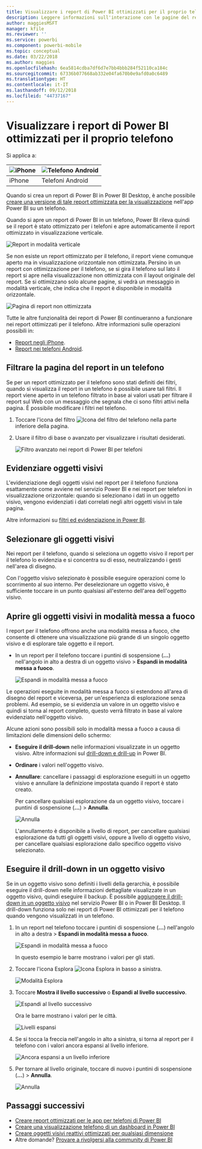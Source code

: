 ```yaml
---
title: Visualizzare i report di Power BI ottimizzati per il proprio telefono
description: Leggere informazioni sull'interazione con le pagine del report ottimizzate per la visualizzazione in app per telefoni di Power BI.
author: maggiesMSFT
manager: kfile
ms.reviewer: ''
ms.service: powerbi
ms.component: powerbi-mobile
ms.topic: conceptual
ms.date: 03/22/2018
ms.author: maggies
ms.openlocfilehash: 6ea5814cdba7df6d7e7bb4bbb284f52110ca184c
ms.sourcegitcommit: 67336b077668ab332e04fa670b0e9afd0a0c6489
ms.translationtype: HT
ms.contentlocale: it-IT
ms.lasthandoff: 09/12/2018
ms.locfileid: "44737167"
---
```

# <a name="view-power-bi-reports-optimized-for-your-phone"></a>Visualizzare i report di Power BI ottimizzati per il proprio telefono

Si applica a:

| ![iPhone](./media/mobile-apps-view-phone-report/ios-logo-40-px.png) | ![Telefono Android](./media/mobile-apps-view-phone-report/android-logo-40-px.png) |
|:--- |:--- |
| iPhone |Telefoni Android |

Quando si crea un report di Power BI in Power BI Desktop, è anche possibile [creare una versione di tale report ottimizzata per la visualizzazione](../../desktop-create-phone-report.md) nell'app Power BI su un telefono.

Quando si apre un report di Power BI in un telefono, Power BI rileva quindi se il report è stato ottimizzato per i telefoni e apre automaticamente il report ottimizzato in visualizzazione verticale.

![Report in modalità verticale](./media/mobile-apps-view-phone-report/07-power-bi-phone-report-portrait.png)

Se non esiste un report ottimizzato per il telefono, il report viene comunque aperto ma in visualizzazione orizzontale non ottimizzata. Persino in un report con ottimizzazione per il telefono, se si gira il telefono sul lato il report si apre nella visualizzazione non ottimizzata con il layout originale del report. Se si ottimizzano solo alcune pagine, si vedrà un messaggio in modalità verticale, che indica che il report è disponibile in modalità orizzontale.

![Pagina di report non ottimizzata](./media/mobile-apps-view-phone-report/06-power-bi-phone-report-page-not-optimized.png)

Tutte le altre funzionalità dei report di Power BI continueranno a funzionare nei report ottimizzati per il telefono. Altre informazioni sulle operazioni possibili in:

* [Report negli iPhone](mobile-reports-in-the-mobile-apps.md). 
* [Report nei telefoni Android](mobile-reports-in-the-mobile-apps.md).

## <a name="filter-the-report-page-on-a-phone"></a>Filtrare la pagina del report in un telefono
Se per un report ottimizzato per il telefono sono stati definiti dei filtri, quando si visualizza il report in un telefono è possibile usare tali filtri. Il report viene aperto in un telefono filtrato in base ai valori usati per filtrare il report sul Web con un messaggio che segnala che ci sono filtri attivi nella pagina. È possibile modificare i filtri nel telefono.

1. Toccare l'icona del filtro ![Icona del filtro del telefono](./media/mobile-apps-view-phone-report/power-bi-phone-filter-icon.png) nella parte inferiore della pagina. 
2. Usare il filtro di base o avanzato per visualizzare i risultati desiderati.
   
    ![Filtro avanzato nei report di Power BI per telefoni](./media/mobile-apps-view-phone-report/power-bi-iphone-advanced-filter-toronto.gif)

## <a name="cross-highlight-visuals"></a>Evidenziare oggetti visivi
L'evidenziazione degli oggetti visivi nel report per il telefono funziona esattamente come avviene nel servizio Power BI e nei report per telefoni in visualizzazione orizzontale: quando si selezionano i dati in un oggetto visivo, vengono evidenziati i dati correlati negli altri oggetti visivi in tale pagina.

Altre informazioni su [filtri ed evidenziazione in Power BI](../../power-bi-reports-filters-and-highlighting.md).

## <a name="select-visuals"></a>Selezionare gli oggetti visivi
Nei report per il telefono, quando si seleziona un oggetto visivo il report per il telefono lo evidenzia e si concentra su di esso, neutralizzando i gesti nell'area di disegno.

Con l'oggetto visivo selezionato è possibile eseguire operazioni come lo scorrimento al suo interno. Per deselezionare un oggetto visivo, è sufficiente toccare in un punto qualsiasi all'esterno dell'area dell'oggetto visivo.

## <a name="open-visuals-in-focus-mode"></a>Aprire gli oggetti visivi in modalità messa a fuoco
I report per il telefono offrono anche una modalità messa a fuoco, che consente di ottenere una visualizzazione più grande di un singolo oggetto visivo e di esplorare tale oggetto e il report.

* In un report per il telefono toccare i puntini di sospensione (**...**) nell'angolo in alto a destra di un oggetto visivo > **Espandi in modalità messa a fuoco**.
  
    ![Espandi in modalità messa a fuoco](././media/mobile-apps-view-phone-report/power-bi-phone-report-focus-mode.png)

Le operazioni eseguite in modalità messa a fuoco si estendono all'area di disegno del report e viceversa, per un'esperienza di esplorazione senza problemi. Ad esempio, se si evidenzia un valore in un oggetto visivo e quindi si torna al report completo, questo verrà filtrato in base al valore evidenziato nell'oggetto visivo.

Alcune azioni sono possibili solo in modalità messa a fuoco a causa di limitazioni delle dimensioni dello schermo:

* **Eseguire il drill-down** nelle informazioni visualizzate in un oggetto visivo. Altre informazioni sul [drill-down e drill-up](mobile-apps-view-phone-report.md#drill-down-in-a-visual) in Power BI.
* **Ordinare** i valori nell'oggetto visivo.
* **Annullare**: cancellare i passaggi di esplorazione eseguiti in un oggetto visivo e annullare la definizione impostata quando il report è stato creato.
  
    Per cancellare qualsiasi esplorazione da un oggetto visivo, toccare i puntini di sospensione (**...**) > **Annulla**.
  
    ![Annulla](././media/mobile-apps-view-phone-report/power-bi-phone-report-revert-levels.png)
  
    L'annullamento è disponibile a livello di report, per cancellare qualsiasi esplorazione da tutti gli oggetti visivi, oppure a livello di oggetto visivo, per cancellare qualsiasi esplorazione dallo specifico oggetto visivo selezionato.   

## <a name="drill-down-in-a-visual"></a>Eseguire il drill-down in un oggetto visivo
Se in un oggetto visivo sono definiti i livelli della gerarchia, è possibile eseguire il drill-down nelle informazioni dettagliate visualizzate in un oggetto visivo, quindi eseguire il backup. È possibile [aggiungere il drill-down in un oggetto visivo](../../power-bi-visualization-drill-down.md) nel servizio Power BI o in Power BI Desktop. Il drill-down funziona solo nei report di Power BI ottimizzati per il telefono quando vengono visualizzati in un telefono. 

1. In un report nel telefono toccare i puntini di sospensione (**...**) nell'angolo in alto a destra > **Espandi in modalità messa a fuoco**.
   
    ![Espandi in modalità messa a fuoco](././media/mobile-apps-view-phone-report/power-bi-phone-report-focus-mode.png)
   
    In questo esempio le barre mostrano i valori per gli stati.
2. Toccare l'icona Esplora ![Icona Esplora](./media/mobile-apps-view-phone-report/power-bi-phone-report-explore-icon.png) in basso a sinistra.
   
    ![Modalità Esplora](./media/mobile-apps-view-phone-report/power-bi-phone-report-explore-mode.png)
3. Toccare **Mostra il livello successivo** o **Espandi al livello successivo**.
   
    ![Espandi al livello successivo](./media/mobile-apps-view-phone-report/power-bi-phone-report-expand-levels.png)
   
    Ora le barre mostrano i valori per le città.
   
    ![Livelli espansi](./media/mobile-apps-view-phone-report/power-bi-phone-report-expanded-levels.png)
4. Se si tocca la freccia nell'angolo in alto a sinistra, si torna al report per il telefono con i valori ancora espansi al livello inferiore.
   
    ![Ancora espansi a un livello inferiore](./media/mobile-apps-view-phone-report/power-bi-back-to-phone-report-expanded-levels.png)
5. Per tornare al livello originale, toccare di nuovo i puntini di sospensione (**...**) > **Annulla**.
   
    ![Annulla](././media/mobile-apps-view-phone-report/power-bi-phone-report-revert-levels.png)

## <a name="next-steps"></a>Passaggi successivi
* [Creare report ottimizzati per le app per telefoni di Power BI](../../desktop-create-phone-report.md)
* [Creare una visualizzazione telefono di un dashboard in Power BI](../../service-create-dashboard-mobile-phone-view.md)
* [Creare oggetti visivi reattivi ottimizzati per qualsiasi dimensione](../../visuals/desktop-create-responsive-visuals.md)
* Altre domande? [Provare a rivolgersi alla community di Power BI](http://community.powerbi.com/)


